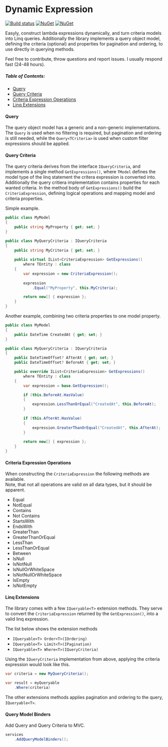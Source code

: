 # Dynamic Expression
[![Build status](https://ci.appveyor.com/api/projects/status/lv6dki9f4o7ck88b/branch/master?svg=true)](https://ci.appveyor.com/project/vivet/dynamicexpression/branch/master)
[![NuGet](https://img.shields.io/nuget/dt/DynamicExpression.svg)](https://www.nuget.org/packages/DynamicExpression/)
[![NuGet](https://img.shields.io/nuget/v/DynamicExpression.svg)](https://www.nuget.org/packages/DynamicExpression/)

Easyly, construct lambda expressions dynamically, and turn criteria models into Linq queries. Additionally the library implements a query object model, defining the criteria (optional) and properties for pagination and ordering, to use directly in querying methods.  

Feel free to contribute, throw questions and report issues. I usually respond fast (24-48 hours).  

##### Table of Contents:
* [Query](#query)
* [Query Criteria](#query-criteria)
* [Criteria Expression Operations](#criteria-expression-operations)
* [Linq Extensions](#linq-extensions)
 
#### Query
The query object model has a generic and a non-generic implementations.  
The ```Query``` is used when no filtering is required, but pagination and ordering is still needed, while the ```Query<TCriteria>``` is used when custom filter expressions should be applied.  

#### Query Criteria
The query criteria derives from the interface ```IQueryCriteria```, and implements a single method ```GetExpressions()```, where ```TModel``` defines the model type of the linq statement the critera expression is converted into. Additionally the query critiera implementation contains properties for each wanted criteria. In the method body of ```GetExpressions()``` build the ```CriteriaExpression```, defining logical operations and mapping model and criteria properties.  

Simple example.
```csharp
public class MyModel
{
    public string MyProperty { get; set; }
}

public class MyQueryCriteria : IQueryCriteria
{
    public string MyCriteria { get; set; }
    
    public virtual IList<CriteriaExpression> GetExpressions() 
        where TEntity : class
    {
        var expression = new CriteriaExpression();
        
        expression
            .Equal("MyProperty", this.MyCriteria);

        return new[] { expression };
    }
}
```
  
Another example, combining two criteria properties to one model property.
```csharp
public class MyModel
{
    public DateTime CreatedAt { get; set; }
}

public class MyQueryCriteria : IQueryCriteria
{
    public DateTimeOffset? AfterAt { get; set; }
    public DateTimeOffset? BeforeAt { get; set; }

    public override IList<CriteriaExpression> GetExpressions() 
        where TEntity : class
    {
        var expression = base.GetExpression();

        if (this.BeforeAt.HasValue)
        {
            expression.LessThanOrEqual("CreatedAt", this.BeforeAt);
        }
        
        if (this.AfterAt.HasValue)
        {    
            expression.GreaterThanOrEqual("CreatedAt", this.AfterAt);
        }
        
        return new[] { expression };
    }
}
```

#### Criteria Expression Operations
When constructing the ```CriteriaExpression``` the following methods are available.  
Note, that not all operations are valid on all data types, but it should be apparent.
* Equal
* NotEqual
* Contains
* Not Contains
* StartsWith
* EndsWith
* GreaterThan
* GreaterThanOrEqual
* LessThan
* LessThanOrEqual
* Between
* IsNull
* IsNotNull
* IsNullOrWhiteSpace
* IsNotNullOrWhiteSpace
* IsEmpty
* IsNotEmpty

#### Linq Extensions
The library comes with a few ```IQueryable<T>``` extension methods. They serve to convert the ```CriteriaExpression``` returned by the ```GetExpression()```, into a valid linq expression.  

The list below shows the extension methods
* ```IQueryable<T> Order<T>(IOrdering)```
* ```IQueryable<T> Limit<T>(IPagination)```
* ```IQueryable<T> Where<T>(IQueryCriteria)```
  
Using the ```IQueryCriteria``` implementation from above, applying the criteria expression would look like this.
```csharp
var criteria = new MyQueryCriteria();

var result = myQueryable
    .Where(criteria) 
```
The other extensions methods applies pagination and ordering to the query, ```IQueryable<T>```.

#### Query Model Binders
Add Query and Query Criteria to MVC.  

```csharp
services
    .AddQueryModelBinders();
```
